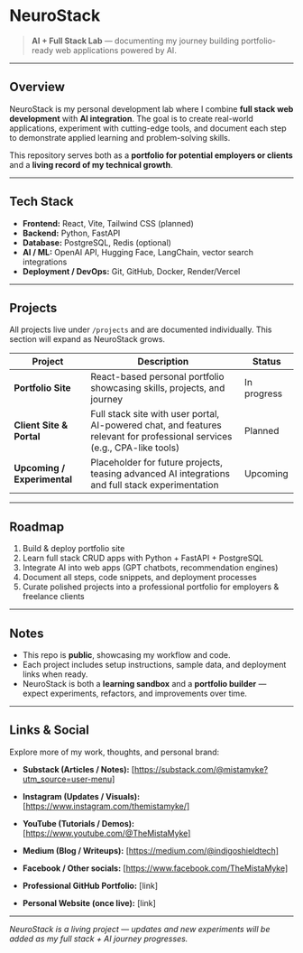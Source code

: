 # NeuroStack

> **AI + Full Stack Lab** — documenting my journey building portfolio-ready web applications powered by AI.

---

## Overview
NeuroStack is my personal development lab where I combine **full stack web development** with **AI integration**. The goal is to create real-world applications, experiment with cutting-edge tools, and document each step to demonstrate applied learning and problem-solving skills.

This repository serves both as a **portfolio for potential employers or clients** and a **living record of my technical growth**.

---

## Tech Stack
- **Frontend:** React, Vite, Tailwind CSS (planned)  
- **Backend:** Python, FastAPI  
- **Database:** PostgreSQL, Redis (optional)  
- **AI / ML:** OpenAI API, Hugging Face, LangChain, vector search integrations  
- **Deployment / DevOps:** Git, GitHub, Docker, Render/Vercel

---

## Projects
All projects live under `/projects` and are documented individually. This section will expand as NeuroStack grows.

| Project | Description | Status |
|---------|-------------|--------|
| **Portfolio Site** | React-based personal portfolio showcasing skills, projects, and journey | In progress |
| **Client Site & Portal** | Full stack site with user portal, AI-powered chat, and features relevant for professional services (e.g., CPA-like tools) | Planned |
| **Upcoming / Experimental** | Placeholder for future projects, teasing advanced AI integrations and full stack experimentation | Upcoming |

---

## Roadmap
1. Build & deploy portfolio site  
2. Learn full stack CRUD apps with Python + FastAPI + PostgreSQL  
3. Integrate AI into web apps (GPT chatbots, recommendation engines)  
4. Document all steps, code snippets, and deployment processes  
5. Curate polished projects into a professional portfolio for employers & freelance clients  

---

## Notes
- This repo is **public**, showcasing my workflow and code.  
- Each project includes setup instructions, sample data, and deployment links when ready.  
- NeuroStack is both a **learning sandbox** and a **portfolio builder** — expect experiments, refactors, and improvements over time.

---

## Links & Social
Explore more of my work, thoughts, and personal brand:

- **Substack (Articles / Notes):** [https://substack.com/@mistamyke?utm_source=user-menu]  
- **Instagram (Updates / Visuals):** [https://www.instagram.com/themistamyke/]  
- **YouTube (Tutorials / Demos):** [https://www.youtube.com/@TheMistaMyke]    
- **Medium (Blog / Writeups):** [https://medium.com/@indigoshieldtech]  
- **Facebook / Other socials:** [https://www.facebook.com/TheMistaMyke]  

- **Professional GitHub Portfolio:** [link]  
- **Personal Website (once live):** [link]  

---

*NeuroStack is a living project — updates and new experiments will be added as my full stack + AI journey progresses.*
